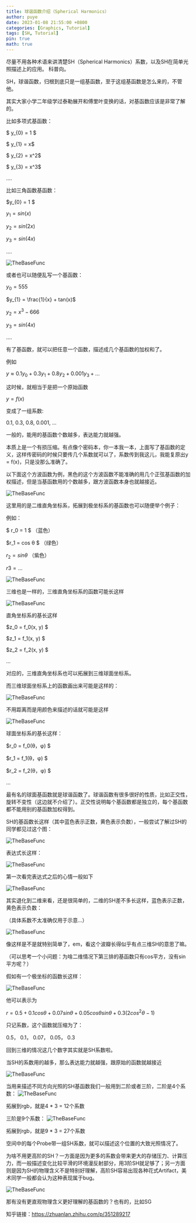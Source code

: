 ```yaml
---
title: 球谐函数介绍（Spherical Harmonics）
author: puye
date: 2023-01-08 21:55:00 +0800
categories: [Graphics, Tutorial]
tags: [SH, Tutorial]
pin: true
math: true
---
```


尽量不用各种术语来讲清楚SH（Spherical Harmonics）系数，以及SH在简单光照描述上的应用。 科普向。

SH，球谐函数，归根到底只是一组基函数，至于这组基函数是怎么来的，不管他。

其实大家小学二年级学过泰勒展开和傅里叶变换的话，对基函数应该是非常了解的。

比如多项式基函数：

$ y_{0} = 1 $

$ y_{1} = x$

$ y_{2} = x^2$

$ y_{3} = x^3$

....



比如三角函数基函数：

$y_{0} = 1 $

$y_{1} = sin(x)$

$y_{2} = sin(2x)$

$y_{3} = sin(4x)$

....

![TheBaseFunc](https://pic1.zhimg.com/v2-ab9c4891e80f3ac3f68713e74e16fde4_r.jpg)





或者也可以随便乱写一个基函数：

$y_{0} = 555$

$y_{1} = \frac{1}{x} + tan(x)$

$y_{2} = x^3 - 666$

$y_{3} = sin(4x)$

....

有了基函数，就可以把任意一个函数，描述成几个基函数的加权和了。

例如

$y \approx 0.1 y_0 + 0.3 y_1 + 0.8 y_2 + 0.001 y_3+...$

这时候，就相当于是把一个原始函数

$y = f(x)$

变成了一组系数:

0.1, 0.3, 0.8, 0.001, ...

一般的，能用的基函数个数越多，表达能力就越强。

本质上是一个有损压缩。有点像个密码本，你一本我一本，上面写了基函数的定义，这样传密码的时候只要传几个系数就可以了，系数传到我这儿，我能复原出y = f(x)，只是没那么准确了。

以下面这个方波函数为例，黑色的这个方波函数不能准确的用几个正弦基函数的加权描述，但是当基函数用的个数越多，跟方波函数本身也就越接近。

![TheBaseFunc](https://pic2.zhimg.com/v2-87770114c85764fece35bfb23e2c00b5_r.jpg)


这里用的是二维直角坐标系，拓展到极坐标系的基函数也可以随便举个例子：

例如：

$ r_0 = 1 $ （蓝色）

$r_1 = cos θ $ （绿色）

$r_2 = sin θ$ （紫色）

$r3 = ...$

![TheBaseFunc](https://pic2.zhimg.com/v2-9c39b11a8583211922f25dab5720f3c9_r.jpg)

三维也是一样的，三维直角坐标系的函数可能长这样

![TheBaseFunc](https://pic1.zhimg.com/v2-9af6a90dc9574af5b23adc4c005d59b4_r.jpg)

直角坐标系的基长这样

$z_0 = f_0(x, y) $

$z_1 = f_1(x, y) $

$z_2 = f_2(x, y) $

...

对应的，三维直角坐标系也可以拓展到三维球面坐标系。

而三维球面坐标系上的函数画出来可能是这样的：

![TheBaseFunc](https://pic4.zhimg.com/v2-17b532bdb46a0d30b9eaf0e45f2df733_b.jpg)



不用距离而是用颜色来描述的话就可能是这样

![TheBaseFunc](https://pic1.zhimg.com/v2-663f3ac6abb50526a2019acb0c1b28b0_r.jpg)

球面坐标系的基长这样：

$r_0 = f_0(θ，φ) $

$r_1 = f_1(θ，φ) $

$r_2 = f_2(θ，φ) $

...

最有名的球面基函数就是球谐函数了。球谐函数有很多很好的性质，比如正交性，旋转不变性（这边就不介绍了）。正交性说明每个基函数都是独立的，每个基函数都不能用别的基函数加权得到。

SH的基函数长这样（其中蓝色表示正数，黄色表示负数），一般尝试了解过SH的同学都见过这个图：

![TheBaseFunc](https://pic3.zhimg.com/v2-1ea9c5bac926b47e7410a4a73a91070a_r.jpg)


表达式长这样：

![TheBaseFunc](https://pic1.zhimg.com/v2-096dacfb295b80bd42ccab4e07512c3c_b.jpg)



第一次看完表达式之后的心情一般如下

![TheBaseFunc](https://pic3.zhimg.com/v2-6540b01fe06220d21a78870a89a46e06_b.jpg)


其实退化到二维来看，还是很简单的，二维的SH差不多长这样，蓝色表示正数，黄色表示负数：

（具体系数不太准确仅用于示意...）

![TheBaseFunc](https://pic3.zhimg.com/v2-a23b03aaed71ad57e133211ef4d19afe_r.jpg)


像这样是不是就特别简单了，em，看这个波瓣长得似乎有点三维SH的意思了嘛。

（可以思考一个小问题：为啥二维情况下第三排的基函数只有cos平方，没有sin平方呢？）

假如有一个极坐标的函数长这样：

![TheBaseFunc](https://pic4.zhimg.com/v2-2942f917515e32af8d65d75ea85cc27b_r.jpg)

他可以表示为

$r = 0.5 + 0.1 cos θ + 0.07 sin θ + 0.05 cos θ sin θ + 0.3(2cos^2θ - 1)$

只记系数，这个函数就压缩为了：

0.5， 0.1， 0.07， 0.05， 0.3

回到三维的情况这几个数字其实就是SH系数啦。

当SH的系数用的越多，那么表达能力就越强，跟原始的函数就越接近

![TheBaseFunc](https://pic2.zhimg.com/v2-447fa3cffce97c4d95fd924c3e4ce5b9_r.jpg)

当用来描述不同方向光照的SH基函数我们一般用到二阶或者三阶，二阶是4个系数：
![TheBaseFunc](https://pic4.zhimg.com/v2-411c4a303d19cd6ce40427c044f21817_b.jpg)

拓展到rgb，就是4 * 3 = 12个系数

三阶是9个系数：
![TheBaseFunc](https://pic3.zhimg.com/v2-288c6cb3e93e89bc4084945d3ae2225a_r.jpg)

拓展到rgb，就是9 * 3 = 27个系数

空间中的每个Probe带一组SH系数，就可以描述这个位置的大致光照情况了。

为啥不用更高阶的SH？一方面是因为更多的系数会带来更大的存储压力、计算压力，而一般描述变化比较平滑的环境漫反射部分，用3阶SH就足够了；另一方面则是因为SH的物理含义不是特别好理解，高阶SH容易出现各种花式Artifact，美术同学一般都会认为这种表现属于bug。

![TheBaseFunc](https://pic4.zhimg.com/v2-70396fd2f0a9c3d2842a0c1dae9bfadf_r.jpg)


那有没有更直观物理含义更好理解的基函数的？也有的，比如SG



知乎链接：https://zhuanlan.zhihu.com/p/351289217